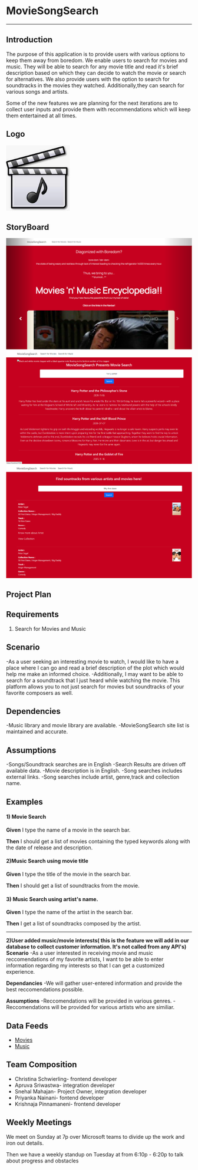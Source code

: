 # MovieSongSearch

---

## **Introduction**
The purpose of this application is to provide users with various options to keep them away from boredom. We enable users to search for movies and music.
They will be able to search for any movie title and read it's brief description based on which they can decide to watch the movie or search for alternatives. We also provide users with the option to search for soundtracks in the movies they watched. Additionally,they can search for various songs and artists. 

Some of the new features we are planning for the next iterations are to collect user inputs and provide them with recommendations which will keep them entertained at all times.

## **Logo**
![Company Logo](https://github.com/mahajasl/MovieSongSearch/blob/main/CompanyLogo.PNG)

## **StoryBoard**
![Home Page](https://github.com/mahajasl/MovieSongSearch/blob/main/MovieSongSearch/MovieSongSearch/wwwroot/mss3.png)
![Movie Search](https://github.com/mahajasl/MovieSongSearch/blob/main/MovieSongSearch/MovieSongSearch/wwwroot/mss2.png)
![Song Search](https://github.com/mahajasl/MovieSongSearch/blob/main/MovieSongSearch/MovieSongSearch/wwwroot/mss1.png)

## **Project Plan**

## **Requirements**
1) Search for Movies and Music
## **Scenario**
-As a user seeking an interesting movie to watch, I would like to have a place where I can go and read a brief description of the plot which would help me make an informed choice.
-Additionally, I may want to be able to search for a soundtrack that I just heard while watching the movie. This platform allows you to not just search for movies but soundtracks of your favorite composers as well.
## **Dependencies**
-Music library and movie library are available.
-MovieSongSearch site list is maintained and accurate.
## **Assumptions**
-Songs/Soundtrack searches are in English
-Search Results are driven off available data.
-Movie description is in English.
-Song searches includes external links.
-Song searches include artist, genre,track and collection name.

## **Examples**

#### 1) **Movie Search**

**Given** I type the name of a movie in the search bar.

**Then** I should get a list of movies containing the typed keywords along with the date of release and description.

#### 2)**Music Search using movie title**

**Given** I type the title of the movie in the search bar.

**Then** I should get a list of soundtracks from the movie.

#### 3) **Music Search using artist's name.**

**Given** I type the name of the artist in the search bar.

**Then** I get a list of soundtracks composed by the artist.

---
**2)User added music/movie interests( this is the feature we will add in our database to collect customer information. It's not called from any API's)**
**Scenario**
-As a user interested in receiving movie and music reccomendations of my favorite artists, I want to be able to enter information regarding my interests so that I can get a customized experience.

**Dependancies**
-We will gather user-entered information and provide the best reccomendations possible.

**Assumptions**
-Reccomendations will be provided in various genres.
-Reccomendations will be provided for various artists who are similiar.

## **Data Feeds**
- [Movies](https://api.themoviedb.org/3/search/movie?api_key=ca0f17e030221db0ccc79d1241d7d943&language=en-US)
- [Music](https://itunes.apple.com/search)


## **Team Composition**
- Christina Schwierling- frontend developer
- Apruva Sriwastwa- integration developer
- Snehal Mahajan- Project Owner, integration developer
- Priyanka Nainani- fontend developer
- Krishnaja Pinnamaneni- frontend developer

## **Weekly Meetings**
We meet on Sunday at 7p over Microsoft teams to divide up the work and iron out details.

Then we have a weekly standup on Tuesday at from 6:10p - 6:20p to talk about progress and obstacles
